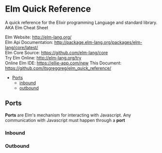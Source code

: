 # Elm Quick Reference
A quick reference for the Elixir programming Language and standard library.<br>
AKA Elm Cheat Sheet

Elm Website: http://elm-lang.org/<br>
Elm Api Documentation: http://package.elm-lang.org/packages/elm-lang/core/latest/<br>
Elm Core Source: https://github.com/elm-lang/core<br>
Try Elm Online: http://elm-lang.org/try<br>
Online Elm IDE: https://ellie-app.com/new
This Document: https://github.com/itsgreggreg/elm_quick_reference/<br>

- [Ports](#ports)
  - [inbound](#inbound)
  - [outbound](#outbound)
  
## Ports
__Ports__ are Elm's mechanism for interacting with Javascript. Any communication with Javascript must happen through a __port__
### Inbound

### Outbound
